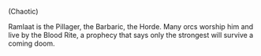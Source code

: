 (Chaotic)

Ramlaat is the Pillager, the Barbaric, the Horde. Many orcs worship him and live by the Blood Rite, a prophecy that says only the strongest will survive a coming doom.
